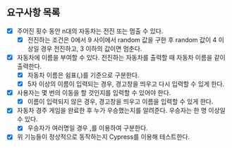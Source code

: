 ## 요구사항 목록
- [x] 주어진 횟수 동안 n대의 자동차는 전진 또는 멈출 수 있다.
  - [x] 전진하는 조건은 0에서 9 사이에서 random 값을 구한 후 random 값이 4 이상일 경우 전진하고, 3 이하의 값이면 멈춘다.
- [x] 자동차에 이름을 부여할 수 있다. 전진하는 자동차를 출력할 때 자동차 이름을 같이 출력한다.
  - [x] 자동차 이름은 쉼표(,)를 기준으로 구분한다.
  - [x] 5자 이상의 이름이 입력되는 경우, 경고창을 띄우고 다시 입력할 수 있게 한다.
- [x] 사용자는 몇 번의 이동을 할 것인지를 입력할 수 있어야 한다.
  - [x] 이름이 입력되지 않은 경우, 경고창을 띄우고 이름을 입력할 수 있게 한다.
- [x] 자동차 경주 게임을 완료한 후 누가 우승했는지를 알려준다. 우승자는 한 명 이상일 수 있다.
  - [x] 우승자가 여러명일 경우 ,를 이용하여 구분한다.
- [x] 위 기능들이 정상적으로 동작하는지 Cypress를 이용해 테스트한다.